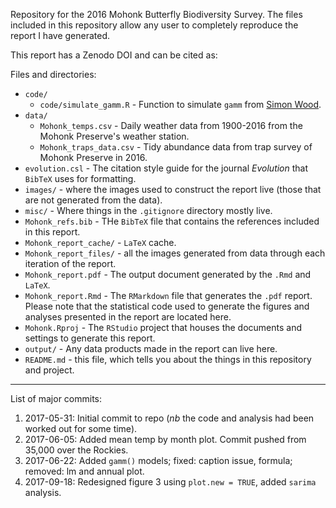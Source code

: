 Repository for the 2016 Mohonk Butterfly Biodiversity Survey. The files included in this repository allow any user to completely reproduce the report I have generated.

This report has a Zenodo DOI and can be cited as:

Files and directories:
* `code/`
  * `code/simulate_gamm.R` - Function to simulate `gamm` from [Simon Wood](https://gist.github.com/gavinsimpson/d23ae67e653d5bfff652).
* `data/`
  * `Mohonk_temps.csv` - Daily weather data from 1900-2016 from the Mohonk Preserve's weather station.
  * `Mohonk_traps_data.csv` - Tidy abundance data from trap survey of Mohonk Preserve in 2016.
* `evolution.csl` - The citation style guide for the journal *Evolution* that `BibTeX` uses for formatting.
* `images/` - where the images used to construct the report live (those that are not generated from the data).
* `misc/` - Where things in the `.gitignore` directory mostly live.
* `Mohonk_refs.bib` - THe `BibTeX` file that contains the references included in this report.
* `Mohonk_report_cache/` - `LaTeX` cache.
* `Mohonk_report_files/` - all the images generated from data through each iteration of the report.
* `Mohonk_report.pdf` - The output document generated by the `.Rmd`  and `LaTeX`.
* `Mohonk_report.Rmd` - The `RMarkdown` file that generates the `.pdf` report. Please note that the statistical code used to generate the figures and analyses presented in the report are located here.
* `Mohonk.Rproj` - The `RStudio` project that houses the documents and settings to generate this report.
* `output/` - Any data products made in the report can live here.
* `README.md` - this file, which tells you about the things in this repository and project.



---
List of major commits:

1. 2017-05-31: Initial commit to repo (*nb* the code and analysis had been worked out for some time).
1. 2017-06-05: Added mean temp by month plot. Commit pushed from 35,000 over the Rockies.
1. 2017-06-22: Added `gamm()` models; fixed: caption issue, formula; removed: lm and annual plot.
1. 2017-09-18: Redesigned figure 3 using `plot.new = TRUE`, added `sarima` analysis.
